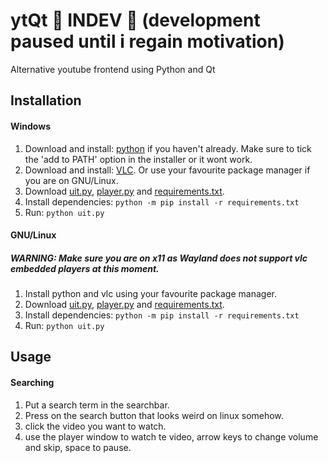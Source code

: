 # ytQt 🚧 INDEV 🚧 (development paused until i regain motivation)
Alternative youtube frontend using Python and Qt

## Installation
#### Windows
1) Download and install: [python](https://www.python.org/ftp/python/3.11.4/python-3.11.4-amd64.exe) if you haven't already. Make sure to tick the 'add to PATH' option in the installer or it wont work.
2) Download and install: [VLC](https://www.videolan.org/vlc/). Or use your favourite package manager if you are on GNU/Linux.
3) Download [uit.py](https://github.com/Delamox/ytQt/blob/master/uit.py), [player.py](https://github.com/Delamox/ytQt/blob/master/player.py) and [requirements.txt](https://github.com/Delamox/ytQt/blob/master/requirements.txt).
4) Install dependencies: `python -m pip install -r requirements.txt`
5) Run: `python uit.py`
#### GNU/Linux
##### WARNING: Make sure you are on x11 as Wayland does not support vlc embedded players at this moment.
1) Install python and vlc using your favourite package manager.
2) Download [uit.py](https://github.com/Delamox/ytQt/blob/master/uit.py), [player.py](https://github.com/Delamox/ytQt/blob/master/player.py) and [requirements.txt](https://github.com/Delamox/ytQt/blob/master/requirements.txt).
3) Install dependencies: `python -m pip install -r requirements.txt`
4) Run: `python uit.py`

## Usage
#### Searching
1) Put a search term in the searchbar.
2) Press on the search button that looks weird on linux somehow.
3) click the video you want to watch.
4) use the player window to watch te video, arrow keys to change volume and skip, space to pause.
